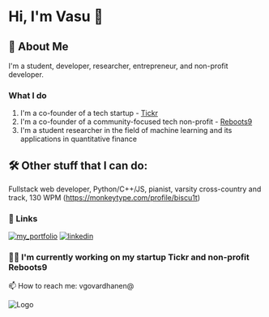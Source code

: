 
# Hi, I'm Vasu 👋


## 🚀 About Me
I'm a student, developer, researcher, entrepreneur, and non-profit developer.

### What I do
1. I'm a co-founder of a tech startup - [Tickr](https://github.com/tickr-app)
2. I'm a co-founder of a community-focused tech non-profit - [Reboots9](https://github.com/reboots9-org)
3. I'm a student researcher in the field of machine learning and its applications in quantitative finance


## 🛠 Other stuff that I can do:
Fullstack web developer, Python/C++/JS, pianist, varsity cross-country and track, 130 WPM (https://monkeytype.com/profile/biscu1t)



### 🔗 Links
[![my_portfolio](https://img.shields.io/badge/my_portfolio-000?style=for-the-badge&logo=ko-fi&logoColor=white)](https://www.vasugov.com)
[![linkedin](https://img.shields.io/badge/linkedin-0A66C2?style=for-the-badge&logo=linkedin&logoColor=white)](https://www.linkedin.com/in/vasudevan-govardhanen-48204827a/)



### 👩‍💻 I'm currently working on my startup Tickr and non-profit Reboots9

📫 How to reach me: vgovardhanen@



![Logo](https://simpleicons.org/icons/codechef.svg)


